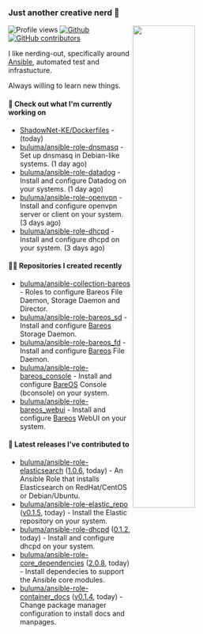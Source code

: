 ### Just another creative nerd 👋


![Profile views](https://gpvc.arturio.dev/buluma) <a href="https://gitstats.me/buluma">
  <img align="right" src="https://github-readme-stats.vercel.app/api?username=buluma&theme=gotham&show_icons=true" width="50%"/>
</a>
[![Github](https://img.shields.io/badge/-buluma-black?style=flat&labelColor=black&logo=github&logoColor=white&include_all_commits=true&count_private=true)](https://gitstats.me/buluma)
[![GitHub contributors](https://img.shields.io/github/contributors/buluma/badges.svg)](https://GitHub.com/buluma/badges/graphs/contributors/)

I like nerding-out, specifically around [Ansible](https://github.com/ansible/ansible), automated test and infrastucture.

Always willing to learn new things.

#### 👷 Check out what I'm currently working on

- [ShadowNet-KE/Dockerfiles](https://github.com/ShadowNet-KE/Dockerfiles) -  (today)
- [buluma/ansible-role-dnsmasq](https://github.com/buluma/ansible-role-dnsmasq) - Set up dnsmasq in Debian-like systems. (1 day ago)
- [buluma/ansible-role-datadog](https://github.com/buluma/ansible-role-datadog) - Install and configure Datadog on your systems. (1 day ago)
- [buluma/ansible-role-openvpn](https://github.com/buluma/ansible-role-openvpn) - Install and configure openvpn server or client on your system. (3 days ago)
- [buluma/ansible-role-dhcpd](https://github.com/buluma/ansible-role-dhcpd) - Install and configure dhcpd on your system. (3 days ago)

#### 👨‍💻 Repositories I created recently

- [buluma/ansible-collection-bareos](https://github.com/buluma/ansible-collection-bareos) - Roles to configure Bareos File Daemon, Storage Daemon and Director.
- [buluma/ansible-role-bareos_sd](https://github.com/buluma/ansible-role-bareos_sd) - Install and configure [Bareos](https://www.bareos.com/) Storage Daemon.
- [buluma/ansible-role-bareos_fd](https://github.com/buluma/ansible-role-bareos_fd) - Install and configure [Bareos](https://www.bareos.com/) File Daemon.
- [buluma/ansible-role-bareos_console](https://github.com/buluma/ansible-role-bareos_console) - Install and configure [BareOS](https://www.bareos.com/) Console (bconsole) on your system.
- [buluma/ansible-role-bareos_webui](https://github.com/buluma/ansible-role-bareos_webui) - Install and configure [Bareos](https://www.bareos.com/) WebUI on your system.

#### 🚀 Latest releases I've contributed to

- [buluma/ansible-role-elasticsearch](https://github.com/buluma/ansible-role-elasticsearch) ([1.0.6](https://github.com/buluma/ansible-role-elasticsearch/releases/tag/1.0.6), today) - An Ansible Role that installs Elasticsearch on RedHat/CentOS or Debian/Ubuntu.
- [buluma/ansible-role-elastic_repo](https://github.com/buluma/ansible-role-elastic_repo) ([v0.1.5](https://github.com/buluma/ansible-role-elastic_repo/releases/tag/v0.1.5), today) - Install the Elastic repository on your system.
- [buluma/ansible-role-dhcpd](https://github.com/buluma/ansible-role-dhcpd) ([0.1.2](https://github.com/buluma/ansible-role-dhcpd/releases/tag/0.1.2), today) - Install and configure dhcpd on your system.
- [buluma/ansible-role-core_dependencies](https://github.com/buluma/ansible-role-core_dependencies) ([2.0.8](https://github.com/buluma/ansible-role-core_dependencies/releases/tag/2.0.8), today) - Install dependecies to support the Ansible core modules.
- [buluma/ansible-role-container_docs](https://github.com/buluma/ansible-role-container_docs) ([v0.1.4](https://github.com/buluma/ansible-role-container_docs/releases/tag/v0.1.4), today) - Change package manager configuration to install docs and manpages.


